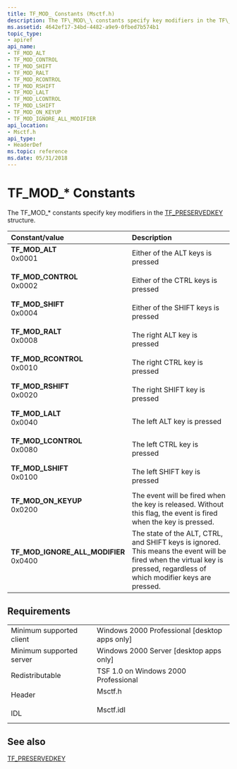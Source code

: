 ```yaml
---
title: TF_MOD_ Constants (Msctf.h)
description: The TF\_MOD\_\ constants specify key modifiers in the TF\_PRESERVEDKEY structure.
ms.assetid: 4642ef17-34bd-4482-a9e9-0fbed7b574b1
topic_type:
- apiref
api_name:
- TF_MOD_ALT
- TF_MOD_CONTROL
- TF_MOD_SHIFT
- TF_MOD_RALT
- TF_MOD_RCONTROL
- TF_MOD_RSHIFT
- TF_MOD_LALT
- TF_MOD_LCONTROL
- TF_MOD_LSHIFT
- TF_MOD_ON_KEYUP
- TF_MOD_IGNORE_ALL_MODIFIER
api_location:
- Msctf.h
api_type:
- HeaderDef
ms.topic: reference
ms.date: 05/31/2018
---
```


# TF\_MOD\_\* Constants

The TF\_MOD\_\* constants specify key modifiers in the [TF\_PRESERVEDKEY](/windows/desktop/api/Msctf/ns-msctf-tf_preservedkey) structure.



| Constant/value                                                                                                                                                                                                                                                      | Description                                                                                                                                                                          |
|:--------------------------------------------------------------------------------------------------------------------------------------------------------------------------------------------------------------------------------------------------------------------|:-------------------------------------------------------------------------------------------------------------------------------------------------------------------------------------|
| <span id="TF_MOD_ALT"></span><span id="tf_mod_alt"></span><dl> <dt>**TF\_MOD\_ALT**</dt> <dt>0x0001</dt> </dl>                                                   | Either of the ALT keys is pressed<br/>                                                                                                                                         |
| <span id="TF_MOD_CONTROL"></span><span id="tf_mod_control"></span><dl> <dt>**TF\_MOD\_CONTROL**</dt> <dt>0x0002</dt> </dl>                                       | Either of the CTRL keys is pressed<br/>                                                                                                                                        |
| <span id="TF_MOD_SHIFT"></span><span id="tf_mod_shift"></span><dl> <dt>**TF\_MOD\_SHIFT**</dt> <dt>0x0004</dt> </dl>                                             | Either of the SHIFT keys is pressed<br/>                                                                                                                                       |
| <span id="TF_MOD_RALT"></span><span id="tf_mod_ralt"></span><dl> <dt>**TF\_MOD\_RALT**</dt> <dt>0x0008</dt> </dl>                                                | The right ALT key is pressed<br/>                                                                                                                                              |
| <span id="TF_MOD_RCONTROL"></span><span id="tf_mod_rcontrol"></span><dl> <dt>**TF\_MOD\_RCONTROL**</dt> <dt>0x0010</dt> </dl>                                    | The right CTRL key is pressed<br/>                                                                                                                                             |
| <span id="TF_MOD_RSHIFT"></span><span id="tf_mod_rshift"></span><dl> <dt>**TF\_MOD\_RSHIFT**</dt> <dt>0x0020</dt> </dl>                                          | The right SHIFT key is pressed<br/>                                                                                                                                            |
| <span id="TF_MOD_LALT"></span><span id="tf_mod_lalt"></span><dl> <dt>**TF\_MOD\_LALT**</dt> <dt>0x0040</dt> </dl>                                                | The left ALT key is pressed<br/>                                                                                                                                               |
| <span id="TF_MOD_LCONTROL"></span><span id="tf_mod_lcontrol"></span><dl> <dt>**TF\_MOD\_LCONTROL**</dt> <dt>0x0080</dt> </dl>                                    | The left CTRL key is pressed<br/>                                                                                                                                              |
| <span id="TF_MOD_LSHIFT"></span><span id="tf_mod_lshift"></span><dl> <dt>**TF\_MOD\_LSHIFT**</dt> <dt>0x0100</dt> </dl>                                          | The left SHIFT key is pressed<br/>                                                                                                                                             |
| <span id="TF_MOD_ON_KEYUP"></span><span id="tf_mod_on_keyup"></span><dl> <dt>**TF\_MOD\_ON\_KEYUP**</dt> <dt>0x0200</dt> </dl>                                   | The event will be fired when the key is released. Without this flag, the event is fired when the key is pressed.<br/>                                                          |
| <span id="TF_MOD_IGNORE_ALL_MODIFIER"></span><span id="tf_mod_ignore_all_modifier"></span><dl> <dt>**TF\_MOD\_IGNORE\_ALL\_MODIFIER**</dt> <dt>0x0400</dt> </dl> | The state of the ALT, CTRL, and SHIFT keys is ignored. This means the event will be fired when the virtual key is pressed, regardless of which modifier keys are pressed.<br/> |



## Requirements



|                                     |                                                                                      |
|-------------------------------------|--------------------------------------------------------------------------------------|
| Minimum supported client<br/> | Windows 2000 Professional \[desktop apps only\]<br/>                           |
| Minimum supported server<br/> | Windows 2000 Server \[desktop apps only\]<br/>                                 |
| Redistributable<br/>          | TSF 1.0 on Windows 2000 Professional<br/>                                      |
| Header<br/>                   | <dl> <dt>Msctf.h</dt> </dl>   |
| IDL<br/>                      | <dl> <dt>Msctf.idl</dt> </dl> |



## See also

<dl> <dt>

[TF\_PRESERVEDKEY](/windows/desktop/api/Msctf/ns-msctf-tf_preservedkey)
</dt> </dl>

 

 





